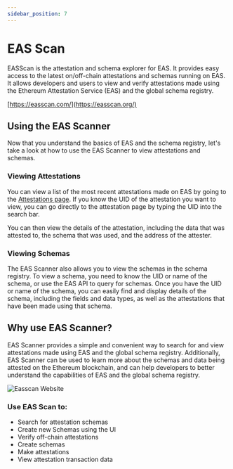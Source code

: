 ```yaml
---
sidebar_position: 7
---
```


# EAS Scan

EASScan is the attestation and schema explorer for EAS. It provides easy access to the latest on/off-chain attestations
and schemas running on EAS. It allows developers and users to view and verify attestations made using the Ethereum
Attestation
Service (EAS) and the global schema registry.

[https://easscan.com/](https://easscan.org/)

## Using the EAS Scanner

Now that you understand the basics of EAS and the schema registry, let's take a look at how to use the EAS Scanner to
view attestations and schemas.

### Viewing Attestations

You can view a list of the most recent attestations made on EAS by going to
the [Attestations page](https://easscan.org/attestations). If you know the UID of the attestation you want to view, you
can go directly to the attestation page by typing the UID into the search bar.

You can then view the details of the attestation, including the data that was attested to, the schema that was used, and
the address of the attester.

### Viewing Schemas

The EAS Scanner also allows you to view the schemas in the schema registry. To view a schema, you need to know the UID
or name of the schema, or use the EAS API to query for schemas. Once you have the UID or name of the schema, you can
easily find and display details of the schema, including the fields and data types, as well as the attestations that
have been made using that schema.

## Why use EAS Scanner?

EAS Scanner provides a simple and convenient way to search for and view attestations made using EAS and the global
schema registry. Additionally, EAS Scanner can be used to learn more about the schemas and data being attested on the
Ethereum blockchain, and can help developers to better understand the capabilities of EAS and the global schema
registry.

![Easscan Website](/img/eas-scan.png)

### Use EAS Scan to:
- Search for attestation schemas 
- Create new Schemas using the UI
- Verify off-chain attestations
- Create schemas
- Make attestations
- View attestation transaction data
